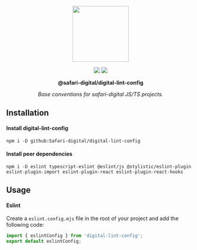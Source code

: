 <p align="center">
    <img width="150" src="https://avatars.githubusercontent.com/u/88612813">
</p>
<div align="center">
    <a href="https://github.com/safari-digital"><img src="https://img.shields.io/badge/safari-digital-green.svg"></a>
    <a href="https://dotnet.microsoft.com/en-us/"><img src="https://img.shields.io/badge/Typescript-blue.svg"></a>
</div>
<p align="center">
    <strong>@safari-digital/digital-lint-config</strong>
</p>
<p align="center">
    <em>Base conventions for safari-digital JS/TS projects.</em>
</p>

## Installation

#### Install digital-lint-config
```
npm i -D github:Safari-digital/digital-lint-config
```
#### Install peer dependencies
```
npm i -D eslint typescript-eslint @eslint/js @stylistic/eslint-plugin eslint-plugin-import eslint-plugin-react eslint-plugin-react-hooks
```

## Usage
#### Eslint
Create a `eslint.config.mjs` file in the root of your project and add the following code:
```js
import { eslintConfig } from 'digital-lint-config';
export default eslintConfig;
```

